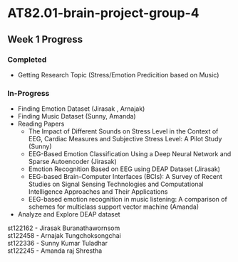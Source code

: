 # AT82.01-brain-project-group-4

## Week 1 Progress

### Completed
- Getting Research Topic (Stress/Emotion Predicition based on Music)

### In-Progress
- Finding Emotion Dataset (Jirasak , Arnajak)
- Finding Music Dataset (Sunny, Amanda)
- Reading Papers
  - The Impact of Different Sounds on Stress Level in the Context of EEG, Cardiac Measures and Subjective Stress Level: A Pilot Study (Sunny)
  - EEG-Based Emotion Classification Using a Deep Neural Network and Sparse Autoencoder (Jirasak)
  - Emotion Recognition Based on EEG using DEAP Dataset (Jirasak) 
  - EEG-based Brain-Computer Interfaces (BCIs): A Survey of Recent Studies on Signal Sensing Technologies and Computational Intelligence Approaches and Their Applications
  - EEG-based emotion recognition in music listening: A comparison of schemes for multiclass support vector machine (Amanda)
- Analyze and Explore DEAP dataset

st122162 - Jirasak Buranathawornsom  
st122458 - Arnajak Tungchoksongchai  
st122336 - Sunny Kumar Tuladhar  
st122245 - Amanda raj Shrestha  
